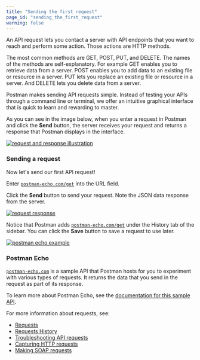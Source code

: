 ```yaml
---
title: "Sending the first request"
page_id: "sending_the_first_request"
warning: false
---
```


An API request lets you contact a server with API endpoints that you want to reach and perform some action. Those actions are HTTP methods. 

The most common methods are GET, POST, PUT, and DELETE. The names of the methods are self-explanatory. For example GET enables you to retrieve data from a server. POST enables you to add data to an existing file or resource in a server. PUT lets you replace an existing file or resource in a server. And DELETE lets you delete data from a server.

Postman makes sending API requests simple. Instead of testing your APIs through a command line or terminal, we offer an intuitive graphical interface that is quick to learn and rewarding to master.

As you can see in the image below, when you enter a request in Postman and click the **Send** button, the server receives your request and returns a response that Postman displays in the interface.

[![request and response illustration](https://s3.amazonaws.com/postman-static-getpostman-com/postman-docs/anatomy-of-a-request.png)](https://s3.amazonaws.com/postman-static-getpostman-com/postman-docs/anatomy-of-a-request.png)

### Sending a request

Now let's send our first API request! 

Enter [`postman-echo.com/get`](https://docs.postman-echo.com/#078883ea-ac9e-842e-8f41-784b59a33722) into the URL field. 

Click the **Send** button to send your request.  Note the JSON data response from the server. 

[![request response](https://s3.amazonaws.com/postman-static-getpostman-com/postman-docs/Request-repsonse.png)](https://s3.amazonaws.com/postman-static-getpostman-com/postman-docs/Request-repsonse.png)

Notice that Postman adds [`postman-echo.com/get`](https://docs.postman-echo.com/#078883ea-ac9e-842e-8f41-784b59a33722) under the History tab of the sidebar. You can click the **Save** button to save a request to use later.

[![postman echo example](https://s3.amazonaws.com/postman-static-getpostman-com/postman-docs/SaveRequest.png)](https://s3.amazonaws.com/postman-static-getpostman-com/postman-docs/SaveRequest.png)


### Postman Echo

[`postman-echo.com`](https://docs.postman-echo.com/) is a sample API that Postman hosts for you to experiment with various types of requests. It returns the data that you send in the request as part of its response.

To learn more about Postman Echo, see the [documentation for this sample API](https://docs.postman-echo.com/).


For more information about requests, see:

* [Requests](/docs/v6/postman/sending_api_requests/requests)
* [Requests History](/docs/v6/sending_and_viewing_responses/history)
* [Troubleshooting API requests](/docs/v6/postman/sending_api_requests/troubleshooting_api_requests)
* [Capturing HTTP requests](/docs/v6/postman/sending_api_requests/capturing_http_requests)
* [Making SOAP requests](/docs/v6/sending_and_viewing_responses/soap_requests)



